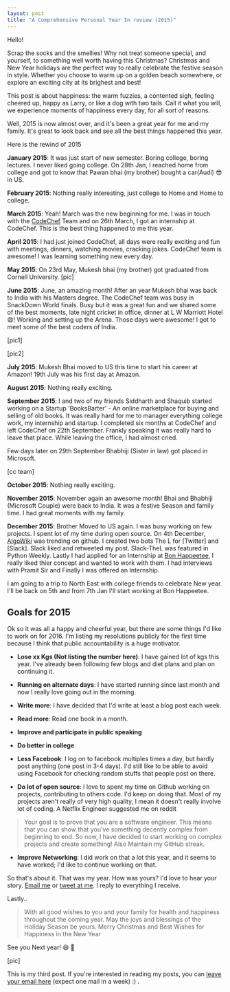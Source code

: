 ```yaml
---
layout: post
title: "A Comprehensive Personal Year In review (2015)"
---
```


Hello!

Scrap the socks and the smellies! Why not treat someone special, and yourself, to something well worth having this Christmas? Christmas and New Year holidays are the perfect way to really celebrate the festive season in style. Whether you choose to warm up on a golden beach somewhere, or explore an exciting city at its brighest and best!

This post is about happiness: the warm fuzzies, a contented sigh, feeling cheered up, happy as Larry, or like a dog with two tails. Call it what you will, we experience moments of happiness every day, for all sort of reasons.

Well, 2015 is now almost over, and it's been a great year for me and my family. It's great to look back and see all the best things happened this year.

Here is the rewind of 2015


**January 2015**: It was just start of new semester. Boring college, boring lectures. I never liked going college. On 28th Jan, I reached home from college and got to know that Pawan bhai  (my brother) bought a car(Audi) :sunglasses: in US. 


**February 2015**: Nothing really interesting, just college to Home and Home to college.



**March 2015**: Yeah! March was the new beginning for me. I was in touch with the [CodeChef](https://www.codechef.com) Team and on 26th March, I got an internship at CodeChef. This is the best thing happened to me this year.



**April 2015**: I had just joined CodeChef, all days were really exciting and fun with meetings, dinners, watching movies, cracking jokes. CodeChef team is awesome! I was learning something new every day.  


**May 2015**: On 23rd May, Mukesh bhai (my brother) got graduated from Cornell University.
[pic]

**June 2015**: June, an amazing month! After an year Mukesh bhai was back to India with his Masters degree. The CodeChef team was busy in SnackDown World finals. Busy but it was a great fun and we shared some of the best moments, late night cricket in office, dinner at L W Marriott Hotel :smile:! Working and setting up the Arena. Those days were awesome! I got to meet some of the best coders of India.


[pic1]


[pic2]


**July 2015**: Mukesh Bhai moved to US this time to start his career at Amazon! 19th July was his first day at Amazon.


**August 2015**: Nothing really exciting.


**September 2015**: I and two of my friends Siddharth and Shaquib started working on a Startup 'BooksBarter' - An online marketplace for buying and selling of old books. It was really hard for me to manager everything college work, my internship and startup. I completed six months at CodeChef and left CodeChef on 22th September. Frankly speaking it was really hard to leave that place. While leaving the office, I had almost cried. 


Few days later on 29th September Bhabhiji (Sister in law) got placed in Microsoft. 


[cc team]


**October 2015**: Nothing really exciting.


**November 2015**: November again an awesome month! Bhai and Bhabhiji (Microsoft Couple) were back to India. It was a festive Season and family time. I had great moments with my family.


**December 2015**: Brother Moved to US again. I was busy working on few projects. I spent lot of my time during open source. On 4th December, [AlgoWiki](https://github.com/vicky002/AlgoWiki) was trending on github. I created two bots The L for [Twitter] and [Slack]. Slack liked and retweeted my post. Slack-TheL was featured in Python Weekly. Lastly I had applied for an Internship at [Bon Happeetee](), I really liked thier concept and wanted to work with them. I had interviews with Pramit Sir and Finally I was offered an Internship. 


I am going to a trip to North East with college friends to celebrate New year. I'll be back on 5th and from 7th Jan I'll start working at Bon Happeetee.


## Goals for 2015


Ok so it was all a happy and cheerful year, but there are some things I'd like to work on for 2016. I'm listing my resolutions publicly for the first time because I think that public accountability is a huge motivator.


- **Lose xx Kgs (Not listing the number here)**: I have gained lot of kgs this year. I've already been following few blogs and diet plans and plan on continuing it.


- **Running on alternate days**: I have started running since last month and now I really love going out in the morning.


- **Write more**: I have decided that I'd write at least a blog post each week. 


- **Read more**: Read one book in a month.


- **Improve and participate in public speaking**


- **Do better in college**


- **Less Facebook**: I log on to facebook multiples times a day, but hardly post anything (one post in 3-4 days). I'd still like to be able to avoid using Facebook for checking random stuffs that people post on there.


- **Do lot of open source**: I love to spent my time on Github working on projects, contributing to others code. I'd keep on doing that. Most of my projects aren't really of very high quality, I mean it doesn't really involve lot of coding. 
A Netflix Engineer suggested me on reddit 
> Your goal is to prove that you are a software engineer. This means that you can show that you've something decently complex from beginning to end. 
So now, I have decided to start working on complex projects and create something! Also Maintain my GitHub streak.


 - **Improve Networking**: I did work on that a lot this year, and it seems to have worked; I'd like to continue working on that.


So that's about it. That was my year. How was yours? I'd love to hear your story. [Email me](tvicky002+git@gmail.com) or [tweet at me](https://twitter.com/vikesh002). I reply to everything I receive.


Lastly..


> With all good wishes
to you and your family
for health and happiness
throughout the coming year.
May the joys and blessings
of the Holiday Season be yours.
Merry Christmas and Best Wishes
for Happiness in the New Year


See you Next year! :smile: :beers:


[pic]


This is my third post. If you're interested in reading my posts, you can [leave your email here](http://eepurl.com/bIgxHz) (expect one mail in a week) :) .